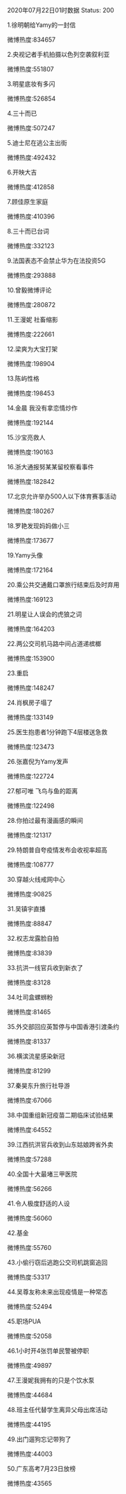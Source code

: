 2020年07月22日01时数据
Status: 200

1.徐明朝给Yamy的一封信

微博热度:834657

2.央视记者手机拍摄以色列空袭叙利亚

微博热度:551807

3.明星底妆有多闪

微博热度:526854

4.三十而已

微博热度:507247

5.迪士尼在逃公主出街

微博热度:492432

6.开映大吉

微博热度:412858

7.顾佳原生家庭

微博热度:410396

8.三十而已台词

微博热度:332123

9.法国表态不会禁止华为在法投资5G

微博热度:293888

10.曾毅微博评论

微博热度:280872

11.王漫妮 社畜缩影

微博热度:222661

12.梁爽为大宝打架

微博热度:198904

13.陈屿性格

微博热度:198453

14.金晨 我没有拿恋情炒作

微博热度:192144

15.沙宝亮救人

微博热度:190163

16.浙大通报努某某留校察看事件

微博热度:182842

17.北京允许举办500人以下体育赛事活动

微博热度:180267

18.罗艳发现妈妈做小三

微博热度:173677

19.Yamy头像

微博热度:172164

20.乘公共交通戴口罩旅行结束后及时弃用

微博热度:169123

21.明星让人误会的虎狼之词

微博热度:164203

22.两公交司机马路中间占道递槟榔

微博热度:153900

23.重启

微博热度:148247

24.肖枫房子塌了

微博热度:133149

25.医生抱患者1分钟跑下4层楼送急救

微博热度:123473

26.张嘉倪为Yamy发声

微博热度:122724

27.郁可唯 飞鸟与鱼的距离

微博热度:122498

28.你拍过最有漫画感的瞬间

微博热度:121317

29.特朗普自夸疫情发布会收视率超高

微博热度:108777

30.穿越火线戒网中心

微博热度:90825

31.吴镇宇直播

微博热度:88847

32.权志龙露脸自拍

微博热度:83839

33.抗洪一线官兵收到新衣了

微博热度:83128

34.吐司盒螺蛳粉

微博热度:81465

35.外交部回应英暂停与中国香港引渡条约

微博热度:81337

36.横滨流星感染新冠

微博热度:81299

37.秦昊东升旅行社导游

微博热度:67066

38.中国重组新冠疫苗二期临床试验结果

微博热度:64552

39.江西抗洪官兵收到山东姑娘跨省外卖

微博热度:57288

40.全国十大最堵三甲医院

微博热度:56266

41.令人极度舒适的人设

微博热度:56060

42.基金

微博热度:55760

43.小偷行窃后逃跑公交司机跳窗追回

微博热度:53317

44.吴尊友称未来出现疫情是一种常态

微博热度:52494

45.职场PUA

微博热度:52058

46.1小时开4张罚单民警被停职

微博热度:49897

47.王漫妮我拥有的只是个饮水泵

微博热度:44684

48.班主任代替学生离异父母出席活动

微博热度:44195

49.出门遛狗忘记带狗了

微博热度:44003

50.广东高考7月23日放榜

微博热度:43565

